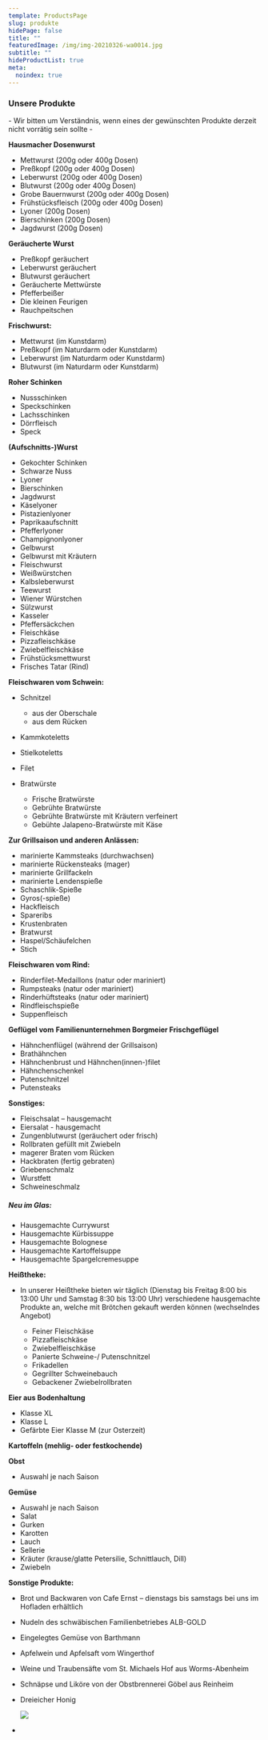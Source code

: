 ```yaml
---
template: ProductsPage
slug: produkte
hidePage: false
title: ""
featuredImage: /img/img-20210326-wa0014.jpg
subtitle: ""
hideProductList: true
meta:
  noindex: true
---
```

### Unsere Produkte

\- Wir bitten um Verständnis, wenn eines der gewünschten Produkte derzeit nicht vorrätig sein sollte -

**Hausmacher Dosenwurst**

* Mettwurst (200g oder 400g Dosen)
* Preßkopf (200g oder 400g Dosen)
* Leberwurst (200g oder 400g Dosen)
* Blutwurst (200g oder 400g Dosen)
* Grobe Bauernwurst (200g oder 400g Dosen)
* Frühstücksfleisch (200g oder 400g Dosen)
* Lyoner (200g Dosen)
* Bierschinken (200g Dosen)
* Jagdwurst (200g Dosen)

**Geräucherte Wurst**

* Preßkopf geräuchert
* Leberwurst geräuchert
* Blutwurst geräuchert
* Geräucherte Mettwürste
* Pfefferbeißer
* Die kleinen Feurigen
* Rauchpeitschen

**Frischwurst:**

* Mettwurst (im Kunstdarm)
* Preßkopf (im Naturdarm oder Kunstdarm)
* Leberwurst (im Naturdarm oder Kunstdarm)
* Blutwurst (im Naturdarm oder Kunstdarm)

**Roher Schinken**

* Nussschinken
* Speckschinken
* Lachsschinken
* Dörrfleisch
* Speck

**(Aufschnitts-)Wurst**

* Gekochter Schinken
* Schwarze Nuss
* Lyoner
* Bierschinken
* Jagdwurst
* Käselyoner
* Pistazienlyoner
* Paprikaaufschnitt
* Pfefferlyoner
* Champignonlyoner
* Gelbwurst
* Gelbwurst mit Kräutern
* Fleischwurst
* Weißwürstchen
* Kalbsleberwurst
* Teewurst
* Wiener Würstchen
* Sülzwurst
* Kasseler
* Pfeffersäckchen
* Fleischkäse
* Pizzafleischkäse
* Zwiebelfleischkäse
* Frühstücksmettwurst
* Frisches Tatar (Rind)

**Fleischwaren vom Schwein:**

* Schnitzel

  * aus der Oberschale
  * aus dem Rücken
* Kammkoteletts
* Stielkoteletts
* Filet
* Bratwürste

  * Frische Bratwürste
  * Gebrühte Bratwürste
  * Gebrühte Bratwürste mit Kräutern verfeinert
  * Gebühte Jalapeno-Bratwürste mit Käse

**Zur Grillsaison und anderen Anlässen:**

* marinierte Kammsteaks (durchwachsen)
* marinierte Rückensteaks (mager)
* marinierte Grillfackeln
* marinierte Lendenspieße
* Schaschlik-Spieße
* Gyros(-spieße)
* Hackfleisch
* Spareribs
* Krustenbraten
* Bratwurst
* Haspel/Schäufelchen
* Stich

**Fleischwaren vom Rind:**

* Rinderfilet-Medaillons (natur oder mariniert)
* Rumpsteaks (natur oder mariniert)
* Rinderhüftsteaks (natur oder mariniert)
* Rindfleischspieße
* S﻿uppenfleisch

**Geflügel vom** **Familienunternehmen Borgmeier Frischgeflügel** 

* Hähnchenflügel (während der Grillsaison)
* B﻿rathähnchen
* H﻿ähnchenbrust und Hähnchen(innen-)filet
* H﻿ähnchenschenkel
* P﻿utenschnitzel
* P﻿utensteaks

**Sonstiges:**

* Fleischsalat – hausgemacht
* Eiersalat - hausgemacht
* Zungenblutwurst (geräuchert oder frisch)
* Rollbraten gefüllt mit Zwiebeln
* magerer Braten vom Rücken
* Hackbraten (fertig gebraten)
* Griebenschmalz
* Wurstfett
* Schweineschmalz

##### **Neu im Glas:**

* Hausgemachte Currywurst
* Hausgemachte Kürbissuppe
* Hausgemachte Bolognese
* Hausgemachte Kartoffelsuppe
* Hausgemachte Spargelcremesuppe

**Heißtheke:** 

* In unserer Heißtheke bieten wir täglich (Dienstag bis Freitag 8:00 bis 13:00 Uhr und Samstag 8:30 bis 13:00 Uhr) verschiedene hausgemachte Produkte an, welche mit Brötchen gekauft werden können (wechselndes Angebot)

  * Feiner Fleischkäse
  * Pizzafleischkäse
  * Zwiebelfleischkäse
  * Panierte Schweine-/ Putenschnitzel
  * Frikadellen  
  * Gegrillter Schweinebauch
  * Gebackener Zwiebelrollbraten

**Eier aus Bodenhaltung**

* Klasse XL
* Klasse L
* Gefärbte Eier Klasse M (zur Osterzeit)

**Kartoffeln (mehlig- oder festkochende)**

**Obst**

* Auswahl je nach Saison

**Gemüse**

* Auswahl je nach Saison
* Salat
* Gurken
* Karotten
* Lauch
* Sellerie
* Kräuter (krause/glatte Petersilie, Schnittlauch, Dill)
* Zwiebeln

**Sonstige Produkte:**

* Brot und Backwaren von Cafe Ernst – dienstags bis samstags bei uns im Hofladen erhältlich
* Nudeln des schwäbischen Familienbetriebes ALB-GOLD
* Eingelegtes Gemüse von Barthmann
* A﻿pfelwein und Apfelsaft vom Wingerthof
* Weine und Traubensäfte vom St. Michaels Hof aus Worms-Abenheim
* Schnäpse und Liköre von der Obstbrennerei Göbel aus Reinheim
* Dreieicher Honig

  ![](/img/honig_logo.jpeg)
*